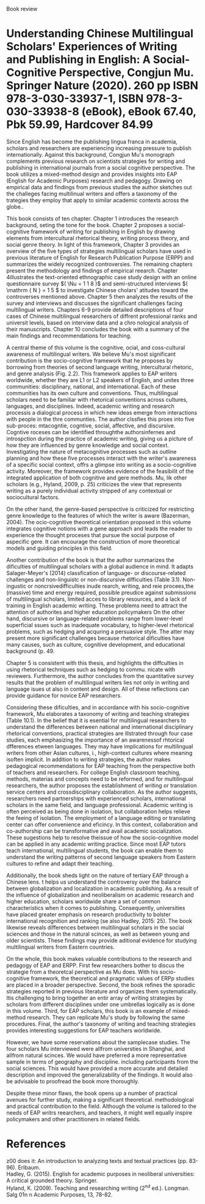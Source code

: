 Book review

# Understanding Chinese Multilingual Scholars' Experiences of Writing and Publishing in English: A Social-Cognitive Perspective, Congjun Mu. Springer Nature (2020). 260 pp ISBN 978-3-030-33937-1, ISBN 978-3-030-33938-8 (eBook), eBook 67.40, Pbk 59.99, Hardcover 84.99

Since English has become the publishing lingua franca in academia, scholars and researchers are experiencing increasing pressure to publish internationally. Against this background, Congjun Mu's monograph complements previous research on scientists strategies for writing and publishing in international journals from a social cognitive perspective. The book utilizes a mixed-method design and provides insights into EAP (English for Academic Purposes) research and pedagogy. Drawing on empirical data and findings from previous studies the author sketches out the challeges facing multilinual writers and offers a taxonomy of the trategies they employ that apply to similar academic contexts across the globe..

This book consists of ten chapter. Chapter 1 introduces the research background, seting the tone for the book. Chapter 2 proposes a social-cognitive framework of writing for publishing in English by drawing elements from intercultural rhetorical theory, writing process theory, and social genre theory. In light of this framework, Chapter 3 provides an overview of the five types of strategies multilingual scholars have used in previous literature of English for Research Publication Purpose (ERPP) and summarizes the widely recognized controversies. The remaining chapters present the methodology and findings of empirical reearch. Chapter 4illustrates the text-oriented ethnographic case study design with an online questionnaire survey $( \Nu = 1 1 8 )$ and semi-structured interviews $( \mathrm { N } = 1 5 $ to investigate Chinese cholars' atitudes toward the controverses mentioned above. Chapter 5 then analyzes the results of the survey and interviews and discusses the significant challenges facing multilingual writers. Chapters 6-9 provide detailed descriptions of four cases of Chinese multilingual researchers of diffrent professional ranks and universit levels, based on interview data and a chro nological analysis of their manuscripts. Chapter 10 concludes the book with a summary of the main findings and recommendations for teaching.

A central theme of this volume is the cognitive, ocial, and coss-cultural awareness of multilingual writers. We believe Mu's most significant contribution is the socio-cognitive framework that he proposes by borrowing from theories of second language writing, intercultural rhetoric, and genre analysis (Fig. 2.2). This framework applies to EAP writers worldwide, whether they are L1 or L2 speakers of English, and unites three communities: disciplinary, national, and international. Each of these communities has its own culture and conventions. Thus, multilingual scholars need to be familiar with rhetorical conventions across cultures, languages, and disciplines. Indeed, academic writing and research processis a dialogical process in which new ideas emerge from interactions with people in the thre communties. The author clssfies this proes into five sub-proces: mtacogntie, cogntive, social, affective, and discursive. Cogntive roceses can be identified throughthe authorsinfernes and introspction during the practice of academic writing, giving us a picture of how they are influenced by genre knowledge and social context. Investigating the nature of metacognitive processes such as outline planning and how these five processes interact with the writer's awareness of a specific social context, offrs a glimpse into writing as a socio-cognitive activity. Moreover, the framework provides evidence of the feasibilit of the integrated application of both cognitive and gere methods. Mu, lik other scholars (e.g., Hyland, 2009, p. 25) criticizes the view that represents writing as a purely individual activity stripped of any contextual or sociocultural factors.

On the other hand, the genre-based perspective is criticized for restricting genre knowledge to the features of which the writer is aware (Bazerman, 2004). The ocio-cognitive theoretical orientation proposed in this volume integrates cognitive notions with a gene approach and leads the reader to experience the thought proceses that pursue the social purpose of aspecific gere. It can encourage the construction of more theoretical models and guiding principles in this field.

Another contribution of the book is that the author summarizes the dificulties of multilingual scholars with a global audience in mind. It adapts Salager-Meyer's (2014) classfication of language- or discourse-related challenges and non-linguistc or non-discursive difficulties (Table 3.1). Non-ingustic or noncrsivedifficulties inude rearch, writing, and reie procees,the (massive) time and energy required, possible preudice against submissions of multilingual scholars, limited acces to library resources, and a lack of training in English academic writing. These problems need to attract the attention of authorites and higher education policymakers On the other hand, discursive or language-related problems range from lower-level superficial ssues such as inadequate vocabulary, to higher-level rhetorical problems, such as hedging and acquring a persuasive style. The atter may present more significant challenges because rhetorical dificulties have many causes, such as culture, cognitive development, and educational background (p. 49.

Chapter 5 is consistent with this thesis, and highlights the diffculties in using rhetorical techniques such as hedging to commu. nicate with reviewers. Furthermore, the author concludes from the quantitative survey results that the problem of multilingual writers lies not only in writing and language isues ut also in content and design. All of these reflections can provide guidance for novice EAP researchers.

Considering these dificulties, and in accordance with his socio-cognitive framework, Mu elaborates a taxonomy of writing and teaching strategies (Table 10.1). In the belief that it is esential for multilingual researchers to understand the differences between national and international disciplinary rhetorical conventions, practical strategies are illstrated through four case studies, each emphasizing the importance of an awarenessof rhtorical dfferences etween languages. They may have implications for multilingual writers from other Asian cultures, i., high-context cultures where meaning isoften implicit. In addition to writing strategies, the author makes pedagogical recommendations for EAP teaching from the perspective both of teachers and researchers. For college English classroom teaching, methods, materias and concepts need to be reformed, and for multilingual researchers, the author proposes the establishment of writing or translation service centers and crossdisciplinary collaboration. As the author suggests, researchers need partnerships with experienced scholars, international scholars in the same field, and language professional. Academic writing is often perceived as being done in isolation, but collaboration helps relieve the feeing of isolation. The employment of a language editing or translating center can offer convenience and eficincy. In this context, collaboration and co-authorship can be transformative and avail academic socialization. These sugestions help to resolve theissue of how the socio-cognitive model can be applied in any academic writing practice. Since most EAP tutors teach international, multilingual students, the book can enable them to understand the writing patterns of second language speakers from Eastern cultures to refine and adapt their teaching.

Additionally, the book sheds light on the nature of tertiary EAP through a Chinese lens. t helps us understand the controversy over the balance between globalization and localization in academic publishing. As a result of the influence of globalization and neoliberalism on academic research and higher education, scholars worldwide share a set of common characteristics when it comes to publishing. Consequently, universities have placed greater emphasis on research productivity to bolster international recognition and ranking (se also Hadley, 2015: 25). The book likewise reveals differences between multilingual scholars in the social sciences and those in the natural scinces, as well as between young and older scientists. These findings may provide aditional evidence for studying multilingual writers from Eastern countries.

On the whole, this book makes valuable contributions to the research and pedagogy of EAP and ERPP. First few researchers bother to discus the strategie from a theoretcal perspective as Mu does. With his socio-cognitive framework, the theoretical and pragmatic values of ERPp studies are placed in a broader perspective. Second, the book refines the sporadic strategies reported in previous literature and organizes them systematically. Itis challenging to bring together an entir array of writing strategies by scholars from different disciplines under one umbrellas logically as is done in this volume. Third, for EAP scholars, this book is an example of mixed-method research. They can replicate Mu's study by following the same procedures. Final, the author's taxonomy of writing and teaching strategies provides interesting suggestions for EAP teachers worldwide.

However, we have some reservations about the samplecase studies. The four scholars Mu interviewed were allfrom universties in Shanghai, and allfrom natural scinces. We would have preferred a more representative sample in terms of geography and discipline. including participants from the social sciences. This would have provided a more accurate and detailed description and improved the generalizability of the findings. It would also be advisable to proofread the book more thoroughly.

Despite these minor flaws, the book opens up a number of practical avenues for further study, making a significant theoretical. methodological and practical contribution to the field. Although the volume is tailored to the needs of EAP writrs reearchers, and teachers, it might well equally inspire policymakers and other practitioners in related fields.

# References

z00 does it: An introduction to analyzing texts and textual practices (pp. 83-96). Erlbaum.   
Hadley, G. (2015). English for academic purposes in neoliberal universities: A critical grounded theory. Springer.   
Hyland, K. (2009). Teaching and researching writing $( 2 ^ { n d }$ ed.). Longman.   
Salg 01n    n Academic Purposes, 13, 78-82.
